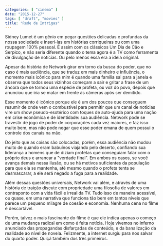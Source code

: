 ```yaml
---
categories: [ "cinema" ]
date: "2015-12-27"
tags: [ "draft", "movies" ]
title: "Rede de Intrigas"
---
```

Sidney Lumet é um gênio em pegar questões delicadas e profundas
da nossa sociedade e inseri-las em histórias corriqueiras ou com
uma roupagem 100% pessoal. É assim com os clássicos Um Dia de Cão
e Serpico, e não seria diferente quando o tema agora é a TV como
ferramenta de divulgação de notícias. Ou pelo menos essa era a ideia
original.

Apesar da história de Network girar em torno da busca do poder, que no
caso é mais audiência, que se traduz em mais dinheiro e influência,
o momento mais icônico para mim é quando uma família sai para a janela
e observa que todos seus vizinhos começam a sair e gritar a frase de
um âncora que se tornou uma espécie de profeta, ou voz do povo, depois
que anunciou que iria se matar em frente às câmeras após ser demitido.

Esse momento é icônico porque ele é um dos poucos que conseguem resumir
de onde vem o combustível para permitir que um canal de notícias vire um
show pseudo-esotérico com toques de auto-ajuda para uma nação em crise
econômica e de identidade: sua audiência. Network pode se travestir de
jogo de poder de corporações cada vez maiores, e faz isso muito bem,
mas não pode negar que esse poder emana de quem possui o controle dos
canais na mão.

Do jeito que as coisas são colocadas, porém, essa audiência não
mudou muito de quando eram babuínos viajando pelo deserto, confiando
sua liderança a homens que de diziam profetas que conseguiam falar
com o próprio deus e arrancar a "verdade final". Em ambos os casos,
se você avança demais nessa ilusão, ou se há motivos suficientes da
população para que ela se mantenha, até mesmo quando o profeta tenta
se desmascarar, a ele será negado a fuga para a realidade.

Além dessas questões universais, Network vai além, e através de uma
história de traição discute com propriedade uma filosofia de valores
em contraponto com a vida fácil e irreal da TV. Tudo isso de maneira
acessível, ou quase, em uma narrativa que funciona tão bem em tantos
níveis que parece um pequeno milagre de coesão e economia. Nenhuma
cena no filme é descartável.

Porém, talvez o mais fascinante do filme é que ele indica apenas o
começo de uma mudança radical em como é feita notícia. Hoje vivemos
no inferno anunciado das propagandas disfarçadas de conteúdo, e da
banalização da realidade ao nível de novela. Felizmente, a internet
surgiu para nos salvar do quarto poder. Quiçá também dos três
primeiros.
